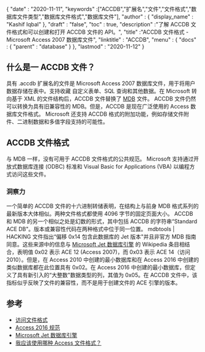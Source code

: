 {
  "date" : "2020-11-11",
  "keywords" :["ACCDB","扩展名","文件","文件格式","数据库文件类型","数据库文件格式","数据库文件"],
  "author" : {
    "display_name" : "Kashif Iqbal"
},
  "draft" : "false",
  "toc" : true,
  "description" :"了解 ACCDB 文件格式和可以创建和打开 ACCDB 文件的 API。",
  "title" :"ACCDB 文件格式 - Microsoft Access 2007 数据库文件",
  "linktitle" : "ACCDB",
  "menu" : {
    "docs" : {
      "parent" : "database"
}
},
  "lastmod" : "2020-11-12"
}

## 什么是一 ACCDB 文件？

具有 .accdb 扩展名的文件是 Microsoft Access 2007 数据库文件，用于将用户数据存储在表中。支持收藏
自定义表单、SQL 查询和其他数据。在 Microsoft 转向基于 XML 的文件结构后，ACCDB 文件替换了 [MDB](/zh/database/mdb/) 文件。 ACCDB 文件仍然可以转换为具有旧兼容性的 MDB。但是，ACCDB 是现在广泛使用的 Access 数据库文件格式。 Microsoft 还支持 ACCDB 格式的附加功能，例如存储文件附件、二进制数据和多值字段支持的可能性。

## ACCDB 文件格式

与 MDB 一样，没有可用于 ACCDB 文件格式的公共规范。 Microsoft 支持通过开放式数据库连接 (ODBC) 标准和 Visual Basic for Applications (VBA) 以编程方式访问这些文件。

### 洞察力

一个简单的 ACCDB 文件的十六进制转储表明，在结构上与前身 MDB 格式系列的最新版本大体相似。两种文件格式都使用 4096 字节的固定页面大小。 ACCDB 和 MDB 的另一个相似之处是幻数的形式，其中包括 ACCDB 的字符串“Standard ACE DB"。版本或兼容性代码在两种格式中位于同一位置。 mdbtools | HACKING 文件指出“偏移 0x14 包含此数据库的 Jet 版本"并且非官方 MDB 指南同意。这些来源中的信息与 [Microsoft Jet 数据库引擎](https://en.wikipedia.org/wiki/Microsoft_Jet_Database_Engine) 的 Wikipedia 条目相结合，表明值 0x02 表示 ACE 12 (Access 2007)，而 0x03 表示 ACE 14（访问 2010）。但是，在 Access 2010 中创建的最小数据库和在 Access 2016 中创建的类似数据库都在此位置具有 0x02。在 Access 2016 中创建的最小数据库，但定义了具有新引入的“大整数"数据类型的列，其值为 0x05。在 ACCDB 文件中，该指标似乎反映了文件的兼容性，而不是用于创建文件的 ACE 引擎的版本。

## 参考

* [访问文件格式](https://support.microsoft.com/en-us/office/which-access-file-format-should-i-use-012d9ab3-d14c-479e-b617-be66f9070b41)
* [Access 2016 规范](https://support.microsoft.com/en-us/office/access-specifications-0cf3c66f-9cf2-4e32-9568-98c1025bb47c?ui=en-us&rs=en-us&ad=us)
* [Microsoft Jet 数据库引擎](https://en.wikipedia.org/wiki/Microsoft_Jet_Database_Engine)
* [我应该使用哪种 Access 文件格式？](https://support.microsoft.com/en-us/office/which-access-file-format-should-i-use-012d9ab3-d14c-479e-b617-be66f9070b41?ui=en-us&rs=en-us&ad=us)

